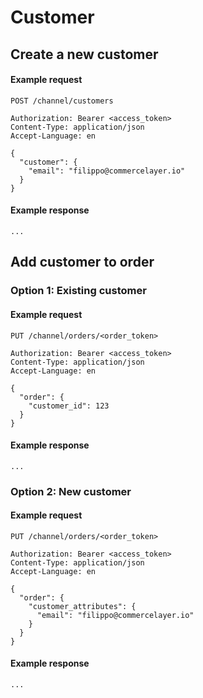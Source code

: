 # Customer

## Create a new customer

#### Example request

```http
POST /channel/customers

Authorization: Bearer <access_token>
Content-Type: application/json
Accept-Language: en

{
  "customer": {
    "email": "filippo@commercelayer.io"
  } 
}
```

#### Example response
```http
...
```

## Add customer to order

### Option 1: Existing customer

#### Example request

```http
PUT /channel/orders/<order_token>

Authorization: Bearer <access_token>
Content-Type: application/json
Accept-Language: en

{
  "order": {
    "customer_id": 123
  } 
}
```

#### Example response
```http
...
```

### Option 2: New customer

#### Example request

```http
PUT /channel/orders/<order_token>

Authorization: Bearer <access_token>
Content-Type: application/json
Accept-Language: en

{
  "order": {
    "customer_attributes": {
      "email": "filippo@commercelayer.io"
    }
  } 
}
```

#### Example response
```http
...
```